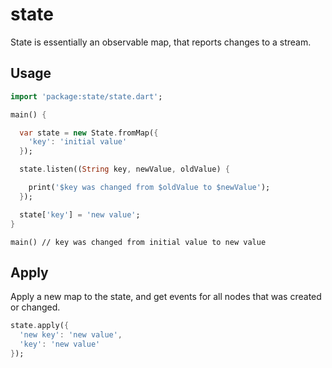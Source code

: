 # state

State is essentially an observable map, that reports changes to a stream.

## Usage

```dart
import 'package:state/state.dart';

main() {

  var state = new State.fromMap({
    'key': 'initial value'
  });

  state.listen((String key, newValue, oldValue) {

    print('$key was changed from $oldValue to $newValue');
  });

  state['key'] = 'new value';
}
```

```
main() // key was changed from initial value to new value
```

## Apply

Apply a new map to the state, and get events for all nodes that was created or changed.

```dart
state.apply({
  'new key': 'new value',
  'key': 'new value'
});
```